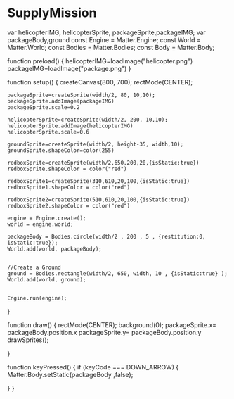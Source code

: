 # SupplyMission

var helicopterIMG, helicopterSprite, packageSprite,packageIMG;
var packageBody,ground
const Engine = Matter.Engine;
const World = Matter.World;
const Bodies = Matter.Bodies;
const Body = Matter.Body;

function preload()
{
	helicopterIMG=loadImage("helicopter.png")
	packageIMG=loadImage("package.png")
}

function setup() {
	createCanvas(800, 700);
	rectMode(CENTER);
	

	packageSprite=createSprite(width/2, 80, 10,10);
	packageSprite.addImage(packageIMG)
	packageSprite.scale=0.2

	helicopterSprite=createSprite(width/2, 200, 10,10);
	helicopterSprite.addImage(helicopterIMG)
	helicopterSprite.scale=0.6

	groundSprite=createSprite(width/2, height-35, width,10);
	groundSprite.shapeColor=color(255)

	redboxSprite=createSprite(width/2,650,200,20,{isStatic:true})
    redboxSprite.shapeColor = color("red")

	redboxSprite1=createSprite(310,610,20,100,{isStatic:true})
	redboxSprite1.shapeColor = color("red")

	redboxSprite2=createSprite(510,610,20,100,{isStatic:true})
	redboxSprite2.shapeColor = color("red")

	engine = Engine.create();
	world = engine.world;

	packageBody = Bodies.circle(width/2 , 200 , 5 , {restitution:0, isStatic:true});
	World.add(world, packageBody);
	

	//Create a Ground
	ground = Bodies.rectangle(width/2, 650, width, 10 , {isStatic:true} );
 	World.add(world, ground);


	Engine.run(engine);
  
}


function draw() {
  rectMode(CENTER);
  background(0);
  packageSprite.x= packageBody.position.x 
  packageSprite.y= packageBody.position.y 
  drawSprites();
 
}

function keyPressed() { if (keyCode === DOWN_ARROW) { Matter.Body.setStatic(packageBody ,false);

} }


